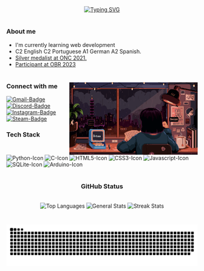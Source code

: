 <div align="center">
  <a href="https://git.io/typing-svg">
    <img src="https://readme-typing-svg.demolab.com?font=Fira+Code&weight=700&size=35&pause=1000&color=1F6FEB&width=800&height=60&lines=%3C+Hello%2C+World!+I+am+Samuel+Campelo.%2F%3E" alt="Typing SVG" />
  </a>
</div>

#

<h3>About me</h3>

<ul>
  <li>I'm currently learning web development</li>
  <li>C2 English C2 Portuguese A1 German A2 Spanish.</li>
  <li><a href="https://drive.google.com/file/d/1_aQWAPpBzOYiIXfsbKiBj25VtgkfKKR9/view?usp=sharing">Silver medalist at ONC 2021.</a></li>
  <li><a href="https://drive.google.com/file/d/1bBqta6w7AK0sBGAzYcETwisBMZv2y2Ti/view?usp=sharing">Participant at OBR 2023</a></li>
</ul>

#

<img align="right" alt="" height="190px" src="./src/study.gif">

<h3>Connect with me</h3>

<a href="mailto:samuelcampelo25@gmail.com"><img src="https://img.shields.io/badge/Gmail-D14836?style=for-the-badge&logo=gmail&logoColor=white" alt="Gmail-Badge"/></a>
<a href="https://discord.gg/vcsjaT9xKv"><img src="https://img.shields.io/badge/Discord-7289DA?style=for-the-badge&logo=discord&logoColor=white" alt="Discord-Badge"></a>
<a href="https://www.instagram.com/samuel__campelo/"><img src="https://img.shields.io/badge/Instagram-E4405F?style=for-the-badge&logo=instagram&logoColor=white" alt="Instagram-Badge"></a>
<a href="https://steamcommunity.com/profiles/76561198850085396/"><img src="https://img.shields.io/badge/Steam-000000?style=for-the-badge&logo=steam&logoColor=white" alt="Steam-Badge"></a>

<h3>Tech Stack</h3>

<div style="display: inline-block;">
  <img width="40px" src="https://cdn.jsdelivr.net/gh/devicons/devicon/icons/python/python-original.svg" alt="Python-Icon">
  <img width="40px" src="https://cdn.jsdelivr.net/gh/devicons/devicon/icons/c/c-original.svg" alt="C-Icon">
  <img width="40px" src="https://cdn.jsdelivr.net/gh/devicons/devicon/icons/html5/html5-original.svg" alt="HTML5-Icon">
  <img width="40px" src="https://cdn.jsdelivr.net/gh/devicons/devicon/icons/css3/css3-original.svg" alt="CSS3-Icon">
  <img width="40px" src="https://cdn.jsdelivr.net/gh/devicons/devicon/icons/javascript/javascript-original.svg" alt="Javascript-Icon">
  <img width="40px" src="https://cdn.jsdelivr.net/gh/devicons/devicon/icons/sqlite/sqlite-original.svg" alt="SQLite-Icon">
  <img width="40px" src="https://cdn.jsdelivr.net/gh/devicons/devicon@latest/icons/arduino/arduino-original.svg" alt="Arduino-Icon">
</div>

#

<h3 align="center">GitHub Status</h3>

<br>

<div align="center">
  <img height="160px" src="https://github-readme-stats.vercel.app/api/top-langs/?username=OrekiHoutarouu&count_private=true&layout=compact&bg_color=0D1117&title_color=58A6FF&text_color=FFFFFF&" alt="Top Languages"/>
  <img height="160px" src="https://github-readme-stats.vercel.app/api/?username=OrekiHoutarouu&count_private=true&show_icons=true&bg_color=0D1117&title_color=58A6FF&text_color=FFFFFF&" alt="General Stats"/>
  <img height="160px" src="https://github-readme-streak-stats.herokuapp.com/?user=OrekiHoutarouu&count_private=true&layout=compact&theme=github-dark-blue" alt="Streak Stats"/>

  #
  
  <picture>
    <source media="(prefers-color-scheme: dark)" srcset="https://github.com/OrekiHoutarouu/OrekiHoutarouu/blob/output/github-contribution-grid-snake-dark.svg">
    <img src="https://github.com/OrekiHoutarouu/OrekiHoutarouu/blob/output/github-contribution-grid-snake-dark.svg" alt="GitHub Contribution Grid Snake Animation">
  </picture>
</div>
